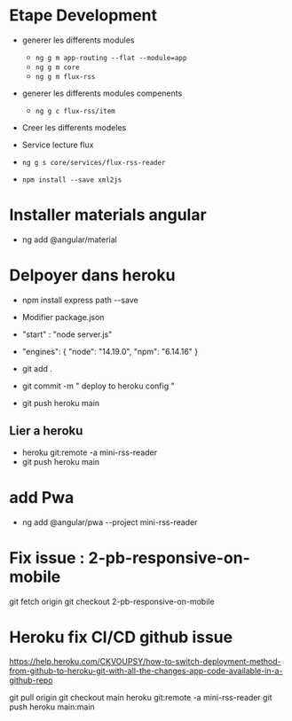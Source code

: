 # Etape Development

- generer les differents modules

  - `ng g m app-routing --flat --module=app`
  - `ng g m core`
  - `ng g m flux-rss`

- generer les differents modules compenents

  - `ng g c flux-rss/item`


- Creer les differents modeles

- Service lecture flux

- `ng g s core/services/flux-rss-reader`
- `npm install --save xml2js`

# Installer materials angular

- ng add @angular/material

# Delpoyer dans heroku

- npm install express path --save
- Modifier package.json
- "start" : "node server.js"
- "engines": { "node": "14.19.0", "npm": "6.14.16" }

- git add .
- git commit -m " deploy to heroku config "
- git push heroku main

## Lier a heroku

- heroku git:remote -a mini-rss-reader
- git push heroku main

# add Pwa

- ng add @angular/pwa --project mini-rss-reader

# Fix issue : 2-pb-responsive-on-mobile

git fetch origin git checkout 2-pb-responsive-on-mobile

# Heroku fix CI/CD github issue

[https://help.heroku.com/CKVOUPSY/how-to-switch-deployment-method-from-github-to-heroku-git-with-all-the-changes-app-code-available-in-a-github-repo
](https://help.heroku.com/CKVOUPSY/how-to-switch-deployment-method-from-github-to-heroku-git-with-all-the-changes-app-code-available-in-a-github-repo
)

git pull origin git checkout main heroku git:remote -a mini-rss-reader git push heroku main:main
